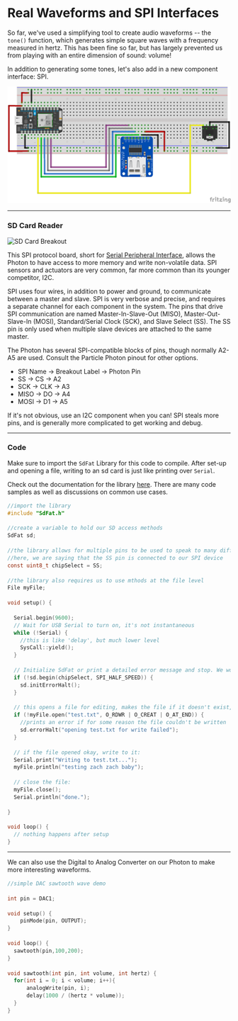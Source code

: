 # Real Waveforms and SPI Interfaces

So far, we've used a simplifying tool to create audio waveforms -- the `tone()` function, which generates simple square waves with a frequency measured in hertz. This has been fine so far, but has largely prevented us from playing with an entire dimension of sound: volume!

In addition to generating some tones, let's also add in a new component interface: SPI.

![SPI](spi.png)

-----

### SD Card Reader

![SD Card Breakout](https://cdn-shop.adafruit.com/970x728/254-05.jpg)

This SPI protocol board, short for [Serial Peripheral Interface](https://en.wikipedia.org/wiki/Serial_Peripheral_Interface_Bus), allows the Photon to have access to more memory and write non-volatile data. SPI sensors and actuators are very common, far more common than its younger competitor, I2C.

SPI uses four wires, in addition to power and ground, to communicate between a master and slave. SPI is very verbose and precise, and requires a separate channel for each component in the system. The pins that drive SPI communication are named Master-In-Slave-Out (MISO), Master-Out-Slave-In (MOSI), Standard/Serial Clock (SCK), and Slave Select (SS). The SS pin is only used when multiple slave devices are attached to the same master.

The Photon has several SPI-compatible blocks of pins, though normally A2-A5 are used. Consult the Particle Photon pinout for other options.

- SPI Name -> Breakout Label -> Photon Pin
- SS -> CS -> A2
- SCK -> CLK -> A3
- MISO -> DO -> A4
- MOSI -> D1 -> A5

If it's not obvious, use an I2C component when you can! SPI steals more pins, and is generally more complicated to get working and debug.

-----

### Code

Make sure to import the `SdFat` Library for this code to compile. After set-up and opening a file, writing to an sd card is just like printing over `Serial`.

Check out the documentation for the library [here](https://github.com/greiman/SdFat-Particle). There are many code samples as well as discussions on common use cases.

```c
//import the library
#include "SdFat.h"

//create a variable to hold our SD access methods
SdFat sd;

//the library allows for multiple pins to be used to speak to many different SPI devices
//here, we are saying that the SS pin is connected to our SPI device
const uint8_t chipSelect = SS;

//the library also requires us to use mthods at the file level
File myFile;

void setup() {

  Serial.begin(9600);
  // Wait for USB Serial to turn on, it's not instantaneous
  while (!Serial) {
    //this is like 'delay', but much lower level
    SysCall::yield();
  }
  
  // Initialize SdFat or print a detailed error message and stop. We work here at half speed, in case our Photon tries to access the SD card before the breakout board is ready
  if (!sd.begin(chipSelect, SPI_HALF_SPEED)) {
    sd.initErrorHalt();
  }

  // this opens a file for editing, makes the file if it doesn't exist, and places our imaginary text cursor at the end.
  if (!myFile.open("test.txt", O_RDWR | O_CREAT | O_AT_END)) {
    //prints an error if for some reason the file couldn't be written
    sd.errorHalt("opening test.txt for write failed");
  }

  // if the file opened okay, write to it:
  Serial.print("Writing to test.txt...");
  myFile.println("testing zach zach baby");

  // close the file:
  myFile.close();
  Serial.println("done.");

}

void loop() {
  // nothing happens after setup
}
```

-----

We can also use the Digital to Analog Converter on our Photon to make more interesting waveforms.

```c
//simple DAC sawtooth wave demo

int pin = DAC1;

void setup() {
    pinMode(pin, OUTPUT);
}

void loop() {
  sawtooth(pin,100,200);
}

void sawtooth(int pin, int volume, int hertz) {
  for(int i = 0; i < volume; i++){
      analogWrite(pin, i);
      delay(1000 / (hertz * volume));
  }
}

```
